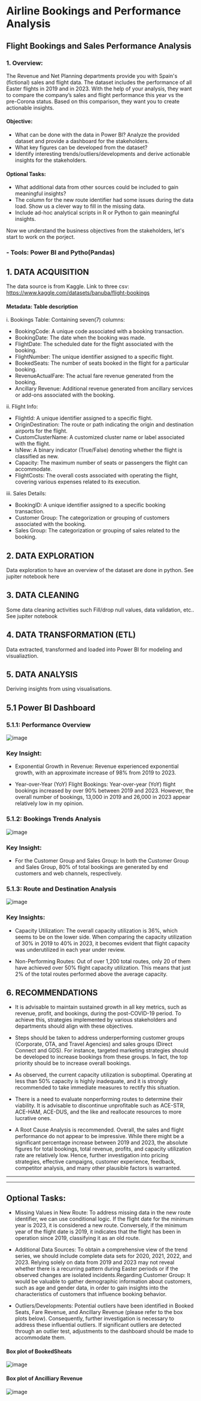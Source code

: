 # Airline Bookings and Performance Analysis
## Flight Bookings and Sales Performance Analysis 

### 1. Overview:
The Revenue and Net Planning departments provide you with Spain's (fictional) sales and flight data. The dataset includes the performance of all Easter flights in 2019 and in 2023. With the help of your analysis, they want to compare the company’s sales and flight performance this year vs the pre-Corona status. Based on this comparison, they want you to create actionable insights.

#### Objective:
* What can be done with the data in Power BI? Analyze the provided dataset and provide a dashboard for the stakeholders.
* What key figures can be developed from the dataset?
* Identify interesting trends/outliers/developments and derive actionable insights for the stakeholders.

#### Optional Tasks:
* What additional data from other sources could be included to gain meaningful insights?
* The column for the new route identifier had some issues during the data load. Show us a clever way to fill in the missing data.
* Include ad-hoc analytical scripts in R or Python to gain meaningful insights.


Now we understand the business objectives from the stakeholders, let's start to work on the porject.

 ### - Tools: Power BI and Pytho(Pandas)
 ## 1. DATA ACQUISITION
   The data source is from Kaggle. Link to three csv: https://www.kaggle.com/datasets/banuba/flight-bookings
   
 #### Metadata: Table description
 i. Bookings Table: Containing seven(7) columns:
 - BookingCode: A unique code associated with a booking transaction.
 - BookingDate: The date when the booking was made.
 - FlightDate: The scheduled date for the flight associated with the booking.
 - FlightNumber: The unique identifier assigned to a specific flight.
 - BookedSeats: The number of seats booked in the flight for a particular booking.
 - RevenueActualFare: The actual fare revenue generated from the booking.
 - Ancillary Revenue: Additional revenue generated from ancillary services or add-ons associated with the booking.


ii. Flight Info:

- FlightId: A unique identifier assigned to a specific flight.
- OriginDestination: The route or path indicating the origin and destination airports for the flight.
- CustomClusterName: A customized cluster name or label associated with the flight.
- IsNew: A binary indicator (True/False) denoting whether the flight is classified as new.
- Capacity: The maximum number of seats or passengers the flight can accommodate.
- FlightCosts: The overall costs associated with operating the flight, covering various expenses related to its execution.

iii. Sales Details:
- BookingID: A unique identifier assigned to a specific booking transaction.
- Customer Group: The categorization or grouping of customers associated with the booking.
- Sales Group: The categorization or grouping of sales related to the booking.


## 2. DATA EXPLORATION
Data exploration to have an overview of the dataset are done in python. See jupiter notebook here

## 3. DATA CLEANING
Some data cleaning activities such Fill/drop null values, data validation, etc.. See jupiter notebook

## 4. DATA TRANSFORMATION (ETL)
 Data extracted, transformed and loaded into Power BI for modeling and visualiaztion. 


## 5. DATA ANALYSIS
Deriving insights from using visualisations.

## 5.1 Power BI Dashboard



### 5.1.1: Performance Overview




![image](https://github.com/Solomon-Banuba/Airline_Bookings/assets/101892794/590fc1dc-e541-4ab3-81aa-eceabac9631e)


### Key Insight:

- Exponential Growth in Revenue: Revenue experienced exponential growth, with an approximate increase of 98% from 2019 to 2023.
  
- Year-over-Year (YoY) Flight Bookings: Year-over-year (YoY) flight bookings increased by over 90% between 2019 and 2023. However, the overall number of bookings, 13,000 in 2019 and 26,000 in 2023 appear relatively low in my opinion.


### 5.1.2: Bookings Trends Analysis




![image](https://github.com/Solomon-Banuba/Airline_Bookings/assets/101892794/40068894-15dd-48a6-a75d-f9929ef8baf5)


### Key Insight:

- For the Customer Group and Sales Group: In both the Customer Group and Sales Group, 80% of total bookings are generated by end customers and web channels, respectively.


### 5.1.3: Route and Destination Analysis





![image](https://github.com/Solomon-Banuba/Airline_Bookings/assets/101892794/33473c90-0991-435c-9074-861ef304ffe5)




### Key Insights: 

- Capacity Utilization: The overall capacity utilization is 36%, which seems to be on the lower side. When comparing the capacity utilization of 30% in 2019 to 40% in 2023, it becomes evident that flight capacity was underutilized in each year under review.
  
- Non-Performing Routes: Out of over 1,200 total routes, only 20 of them have achieved over 50% flight capacity utilization. This means that just 2% of the total routes performed above the average capacity.



## 6. RECOMMENDATIONS

- It is advisable to maintain sustained growth in all key metrics, such as revenue, profit, and bookings, during the post-COVID-19 period. To achieve this, strategies implemented by various stakeholders and departments should align with these objectives.

- Steps should be taken to address underperforming customer groups (Corporate, OTA, and Travel Agencies) and sales groups (Direct Connect and GDS). For instance, targeted marketing strategies should be developed to increase bookings from these groups. In fact, the top priority should be to increase overall bookings.

- As observed, the current capacity utilization is suboptimal. Operating at less than 50% capacity is highly inadequate, and it is strongly recommended to take immediate measures to rectify this situation.

- There is a need to evaluate nonperforming routes to determine their viability. It is advisable to discontinue unprofitable such as ACE-STR, ACE-HAM, ACE-DUS, and the like and reallocate resources to more lucrative ones.

- A Root Cause Analysis is recommended. Overall, the sales and flight performance do not appear to be impressive. While there might be a significant percentage increase between 2019 and 2023, the absolute figures for total bookings, total revenue, profits, and capacity utilization rate are relatively low. Hence, further investigation into pricing strategies, effective campaigns, customer experience, feedback, competitor analysis, and many other plausible factors is warranted.



---------------------------------------------------------------------------------------------------------------------------------------------------------------------------------------------------------------------------------------------------------------------------
----------------------------------------------------------------------------------------------------------------------------------------------------------------------------------------------------------------------------------------------------------------------------



## Optional Tasks:

- Missing Values in New Route: To address missing data in the new route identifier, we can use conditional logic. If the flight date for the minimum year is 2023, it is considered a new route. Conversely, if the minimum year of the flight date is 2019, it indicates that the flight has been in operation since 2019, classifying it as an old route.

- Additional Data Sources: 
To obtain a comprehensive view of the trend series, we should include complete data sets for 2020, 2021, 2022, and 2023. Relying solely on data from 2019 and 2023 may not reveal whether there is a recurring pattern during Easter periods or if the observed changes are isolated incidents.Regarding Customer Group: It would be valuable to gather demographic information about customers, such as age and gender data, in order to gain insights into the characteristics of customers that influence booking behavior.



- Outliers/Developments:
Potential outliers have been identified in Booked Seats, Fare Revenue, and Ancillary Revenue (please refer to the box plots below). Consequently, further investigation is necessary to address these influential outliers. If significant outliers are detected through an outlier test, adjustments to the dashboard should be made to accommodate them.

#### Box plot of BookedSheats
![image](https://github.com/Solomon-Banuba/Airline_Bookings/assets/101892794/ebd203a2-bfcc-4950-9b25-fee903e61aef)




#### Box plot of Ancilliary Revenue

![image](https://github.com/Solomon-Banuba/Airline_Bookings/assets/101892794/9427d294-c951-4003-b5e3-9d2ab50be3ff)














  

















